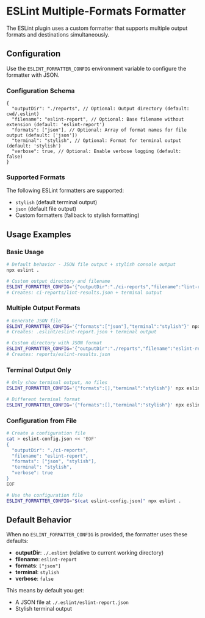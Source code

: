 # ESLint Multiple-Formats Formatter

The ESLint plugin uses a custom formatter that supports multiple output formats and destinations simultaneously.

## Configuration

Use the `ESLINT_FORMATTER_CONFIG` environment variable to configure the formatter with JSON.

### Configuration Schema

```jsonc
{
  "outputDir": "./reports", // Optional: Output directory (default: cwd/.eslint)
  "filename": "eslint-report", // Optional: Base filename without extension (default: 'eslint-report')
  "formats": ["json"], // Optional: Array of format names for file output (default: ['json'])
  "terminal": "stylish", // Optional: Format for terminal output (default: 'stylish')
  "verbose": true, // Optional: Enable verbose logging (default: false)
}
```

### Supported Formats

The following ESLint formatters are supported:

- `stylish` (default terminal output)
- `json` (default file output)
- Custom formatters (fallback to stylish formatting)

## Usage Examples

### Basic Usage

```bash
# Default behavior - JSON file output + stylish console output
npx eslint .

# Custom output directory and filename
ESLINT_FORMATTER_CONFIG='{"outputDir":"./ci-reports","filename":"lint-results"}' npx eslint .
# Creates: ci-reports/lint-results.json + terminal output
```

### Multiple Output Formats

```bash
# Generate JSON file
ESLINT_FORMATTER_CONFIG='{"formats":["json"],"terminal":"stylish"}' npx eslint .
# Creates: .eslint/eslint-report.json + terminal output

# Custom directory with JSON format
ESLINT_FORMATTER_CONFIG='{"outputDir":"./reports","filename":"eslint-results","formats":["json"]}' npx eslint .
# Creates: reports/eslint-results.json
```

### Terminal Output Only

```bash
# Only show terminal output, no files
ESLINT_FORMATTER_CONFIG='{"formats":[],"terminal":"stylish"}' npx eslint .

# Different terminal format
ESLINT_FORMATTER_CONFIG='{"formats":[],"terminal":"stylish"}' npx eslint .
```

### Configuration from File

```bash
# Create a configuration file
cat > eslint-config.json << 'EOF'
{
  "outputDir": "./ci-reports",
  "filename": "eslint-report",
  "formats": ["json", "stylish"],
  "terminal": "stylish",
  "verbose": true
}
EOF

# Use the configuration file
ESLINT_FORMATTER_CONFIG="$(cat eslint-config.json)" npx eslint .
```

## Default Behavior

When no `ESLINT_FORMATTER_CONFIG` is provided, the formatter uses these defaults:

- **outputDir**: `./.eslint` (relative to current working directory)
- **filename**: `eslint-report`
- **formats**: `["json"]`
- **terminal**: `stylish`
- **verbose**: `false`

This means by default you get:

- A JSON file at `./.eslint/eslint-report.json`
- Stylish terminal output
